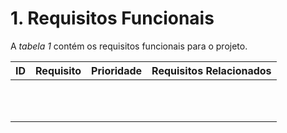 # 1. Requisitos Funcionais

A *tabela 1* contém os requisitos funcionais para o projeto.

  ID  |       Requisito       | Prioridade | Requisitos Relacionados
 -----|-----------------------|------------|------------------------
      |                       |            |
      |                       |            |
      |                       |            |
      |                       |            |
      |                       |            |
      |                       |            |
      |                       |            |
      |                       |            |
      |                       |            |
      |                       |            |
      |                       |            |
      
